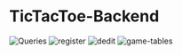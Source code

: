 # TicTacToe-Backend
![Queries](https://user-images.githubusercontent.com/65177459/130361879-40102a8b-f2f9-4752-b7f9-4cd8a0564d51.png)
![register](https://user-images.githubusercontent.com/65177459/130361880-d23a1693-1d2b-41de-a566-65283de71a46.png)
![dedit](https://user-images.githubusercontent.com/65177459/130361881-05be18c9-cd2e-4bbf-b583-06903f636695.png)
![game-tables](https://user-images.githubusercontent.com/65177459/130361882-255e8f3e-e5c3-46f0-b9ee-1092551bead8.png)
